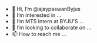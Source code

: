 - 👋 Hi, I’m @ajaypaswanByjus
- 👀 I’m interested in ...
- 🌱 I’m MTS Intern at BYJU'S ...
- 💞️ I’m looking to collaborate on ...
- 📫 How to reach me ...

<!---
ajaypaswanByjus/ajaypaswanByjus is a ✨ special ✨ repository because its `README.md` (this file) appears on your GitHub profile.
You can click the Preview link to take a look at your changes.
--->
